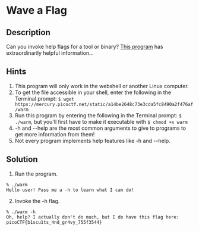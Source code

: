 # Wave a Flag
## Description
Can you invoke help flags for a tool or binary? [This program](warm) has extraordinarily helpful information...
## Hints
1. This program will only work in the webshell or another Linux computer.
2. To get the file accessible in your shell, enter the following in the Terminal prompt: ```$ wget https://mercury.picoctf.net/static/a14be2648c73e3cda5fc8490a2f476af/warm```
3. Run this program by entering the following in the Terminal prompt: ```$ ./warm```, but you'll first have to make it executable with ```$ chmod +x warm```
4. -h and --help are the most common arguments to give to programs to get more information from them!
5. Not every program implements help features like -h and --help.
## Solution
1. Run the program.
```
% ./warm
Hello user! Pass me a -h to learn what I can do!

```
2. Invoke the -h flag.
```
% ./warm -h
Oh, help? I actually don't do much, but I do have this flag here: picoCTF{b1scu1ts_4nd_gr4vy_755f3544}

```
